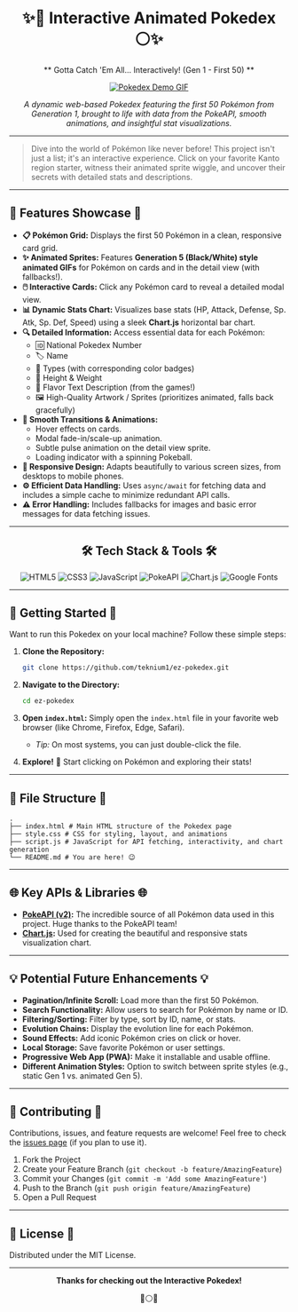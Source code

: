 <div align="center">

# ✨🔴 Interactive Animated Pokedex ⚪✨

** Gotta Catch 'Em All... Interactively! (Gen 1 - First 50) **

[![Pokedex Demo GIF](placeholder.gif)](placeholder_link) <!-- Replace placeholder.gif with a link to an actual GIF or screenshot -->
<!-- Optional: Replace placeholder_link with a link to a live demo if you deploy it -->

*A dynamic web-based Pokedex featuring the first 50 Pokémon from Generation 1, brought to life with data from the PokeAPI, smooth animations, and insightful stat visualizations.*

---
</div>

> Dive into the world of Pokémon like never before! This project isn't just a list; it's an interactive experience. Click on your favorite Kanto region starter, witness their animated sprite wiggle, and uncover their secrets with detailed stats and descriptions.

---

## 🚀 Features Showcase 🚀

*   **📋 Pokémon Grid:** Displays the first 50 Pokémon in a clean, responsive card grid.
*   **✨ Animated Sprites:** Features **Generation 5 (Black/White) style animated GIFs** for Pokémon on cards and in the detail view (with fallbacks!).
*   **🖱️ Interactive Cards:** Click any Pokémon card to reveal a detailed modal view.
*   **📊 Dynamic Stats Chart:** Visualizes base stats (HP, Attack, Defense, Sp. Atk, Sp. Def, Speed) using a sleek **Chart.js** horizontal bar chart.
*   **🔍 Detailed Information:** Access essential data for each Pokémon:
    *   🆔 National Pokedex Number
    *   🏷️ Name
    *   🎨 Types (with corresponding color badges)
    *   📏 Height & Weight
    *   📖 Flavor Text Description (from the games!)
    *   🖼️ High-Quality Artwork / Sprites (prioritizes animated, falls back gracefully)
*   **💨 Smooth Transitions & Animations:**
    *   Hover effects on cards.
    *   Modal fade-in/scale-up animation.
    *   Subtle pulse animation on the detail view sprite.
    *   Loading indicator with a spinning Pokeball.
*   **📱 Responsive Design:** Adapts beautifully to various screen sizes, from desktops to mobile phones.
*   **⚙️ Efficient Data Handling:** Uses `async/await` for fetching data and includes a simple cache to minimize redundant API calls.
*   **⚠️ Error Handling:** Includes fallbacks for images and basic error messages for data fetching issues.

---

<div align="center">

## 🛠️ Tech Stack & Tools 🛠️

![HTML5](https://img.shields.io/badge/HTML5-E34F26?style=for-the-badge&logo=html5&logoColor=white)
![CSS3](https://img.shields.io/badge/CSS3-1572B6?style=for-the-badge&logo=css3&logoColor=white)
![JavaScript](https://img.shields.io/badge/JavaScript-F7DF1E?style=for-the-badge&logo=javascript&logoColor=black)
![PokeAPI](https://img.shields.io/badge/PokeAPI-EF5350?style=for-the-badge&logo=pokemon&logoColor=white)
![Chart.js](https://img.shields.io/badge/Chart.js-FF6384?style=for-the-badge&logo=chartdotjs&logoColor=white)
![Google Fonts](https://img.shields.io/badge/Google_Fonts-4285F4?style=for-the-badge&logo=googlefonts&logoColor=white)

</div>

---

## 🚦 Getting Started 🚦

Want to run this Pokedex on your local machine? Follow these simple steps:

1.  **Clone the Repository:**
    ```bash
    git clone https://github.com/teknium1/ez-pokedex.git
    ```

2.  **Navigate to the Directory:**
    ```bash
    cd ez-pokedex
    ```

3.  **Open `index.html`:**
    Simply open the `index.html` file in your favorite web browser (like Chrome, Firefox, Edge, Safari).
    *   *Tip:* On most systems, you can just double-click the file.

4.  **Explore!** 🎉 Start clicking on Pokémon and exploring their stats!

---

## 📁 File Structure 📁
```
.
├── index.html # Main HTML structure of the Pokedex page
├── style.css # CSS for styling, layout, and animations
├── script.js # JavaScript for API fetching, interactivity, and chart generation
└── README.md # You are here! 😉
```  


---

## 🌐 Key APIs & Libraries 🌐

*   **[PokeAPI (v2)](https://pokeapi.co/):** The incredible source of all Pokémon data used in this project. Huge thanks to the PokeAPI team!
*   **[Chart.js](https://www.chartjs.org/):** Used for creating the beautiful and responsive stats visualization chart.

---

## 💡 Potential Future Enhancements 💡

*   **Pagination/Infinite Scroll:** Load more than the first 50 Pokémon.
*   **Search Functionality:** Allow users to search for Pokémon by name or ID.
*   **Filtering/Sorting:** Filter by type, sort by ID, name, or stats.
*   **Evolution Chains:** Display the evolution line for each Pokémon.
*   **Sound Effects:** Add iconic Pokémon cries on click or hover.
*   **Local Storage:** Save favorite Pokémon or user settings.
*   **Progressive Web App (PWA):** Make it installable and usable offline.
*   **Different Animation Styles:** Option to switch between sprite styles (e.g., static Gen 1 vs. animated Gen 5).

---

## 🙌 Contributing 🙌

Contributions, issues, and feature requests are welcome! Feel free to check the [issues page](https://github.com/teknium1/ez-pokedex/tree/main/issues) (if you plan to use it).

1.  Fork the Project
2.  Create your Feature Branch (`git checkout -b feature/AmazingFeature`)
3.  Commit your Changes (`git commit -m 'Add some AmazingFeature'`)
4.  Push to the Branch (`git push origin feature/AmazingFeature`)
5.  Open a Pull Request

---

## 📜 License 📜

Distributed under the MIT License.

---

<div align="center">

**Thanks for checking out the Interactive Pokedex!**

🔴⚪🔴

</div>
